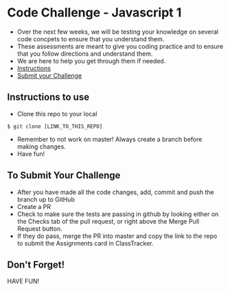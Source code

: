 # Code Challenge - Javascript 1

- Over the next few weeks, we will be testing your knowledge on several code concpets to ensure that you understand them.
- These assessments are meant to give you coding practice and to ensure that you follow directions and understand them.
- We are here to help you get through them if needed.
- [Instructions](#instructions-to-use)
- [Submit your Challenge](#to-submit-your-challenge)

## Instructions to use

- Clone this repo to your local

```
$ git clone [LINK_TO_THIS_REPO]
```

- Remember to not work on master! Always create a branch before making changes.
- Have fun!

## To Submit Your Challenge

- After you have made all the code changes, add, commit and push the branch up to GitHub
- Create a PR
- Check to make sure the tests are passing in github by looking either on the Checks tab of the pull request, or right above the Merge Pull Request button.
- If they do pass, merge the PR into master and copy the link to the repo to submit the Assignments card in ClassTracker.

## Don't Forget!

HAVE FUN!
